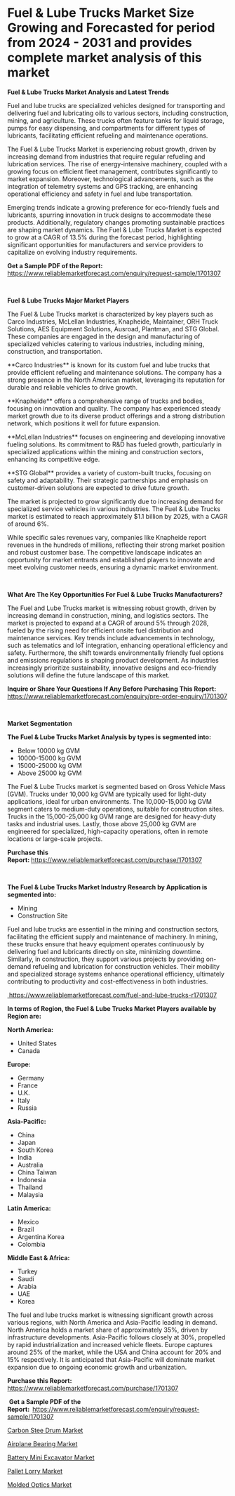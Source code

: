 <p><h1>Fuel & Lube Trucks Market Size Growing and Forecasted for period from 2024 - 2031 and provides complete market analysis of this market</h1></p><p><strong>Fuel & Lube Trucks Market Analysis and Latest Trends</strong></p>
<p><p>Fuel and lube trucks are specialized vehicles designed for transporting and delivering fuel and lubricating oils to various sectors, including construction, mining, and agriculture. These trucks often feature tanks for liquid storage, pumps for easy dispensing, and compartments for different types of lubricants, facilitating efficient refueling and maintenance operations.</p><p>The Fuel & Lube Trucks Market is experiencing robust growth, driven by increasing demand from industries that require regular refueling and lubrication services. The rise of energy-intensive machinery, coupled with a growing focus on efficient fleet management, contributes significantly to market expansion. Moreover, technological advancements, such as the integration of telemetry systems and GPS tracking, are enhancing operational efficiency and safety in fuel and lube transportation.</p><p>Emerging trends indicate a growing preference for eco-friendly fuels and lubricants, spurring innovation in truck designs to accommodate these products. Additionally, regulatory changes promoting sustainable practices are shaping market dynamics. The Fuel & Lube Trucks Market is expected to grow at a CAGR of 13.5% during the forecast period, highlighting significant opportunities for manufacturers and service providers to capitalize on evolving industry requirements.</p></p>
<p><strong>Get a Sample PDF of the Report:&nbsp;</strong> <a href="https://www.reliablemarketforecast.com/enquiry/request-sample/1701307?utm_campaign=1130&utm_medium=2&utm_source=Github&utm_content=ia&utm_term=21102024&utm_id=fuel-lube-trucks">https://www.reliablemarketforecast.com/enquiry/request-sample/1701307</a></p>
<p>&nbsp;</p>
<p><strong>Fuel & Lube Trucks Major Market Players</strong></p>
<p><p>The Fuel & Lube Trucks market is characterized by key players such as Carco Industries, McLellan Industries, Knapheide, Maintainer, ORH Truck Solutions, AES Equipment Solutions, Ausroad, Plantman, and STG Global. These companies are engaged in the design and manufacturing of specialized vehicles catering to various industries, including mining, construction, and transportation.</p><p>**Carco Industries** is known for its custom fuel and lube trucks that provide efficient refueling and maintenance solutions. The company has a strong presence in the North American market, leveraging its reputation for durable and reliable vehicles to drive growth.</p><p>**Knapheide** offers a comprehensive range of trucks and bodies, focusing on innovation and quality. The company has experienced steady market growth due to its diverse product offerings and a strong distribution network, which positions it well for future expansion.</p><p>**McLellan Industries** focuses on engineering and developing innovative fueling solutions. Its commitment to R&D has fueled growth, particularly in specialized applications within the mining and construction sectors, enhancing its competitive edge.</p><p>**STG Global** provides a variety of custom-built trucks, focusing on safety and adaptability. Their strategic partnerships and emphasis on customer-driven solutions are expected to drive future growth.</p><p>The market is projected to grow significantly due to increasing demand for specialized service vehicles in various industries. The Fuel & Lube Trucks market is estimated to reach approximately $1.1 billion by 2025, with a CAGR of around 6%.</p><p>While specific sales revenues vary, companies like Knapheide report revenues in the hundreds of millions, reflecting their strong market position and robust customer base. The competitive landscape indicates an opportunity for market entrants and established players to innovate and meet evolving customer needs, ensuring a dynamic market environment.</p></p>
<p>&nbsp;</p>
<p><strong>What Are The Key Opportunities For Fuel & Lube Trucks Manufacturers?</strong></p>
<p><p>The Fuel and Lube Trucks market is witnessing robust growth, driven by increasing demand in construction, mining, and logistics sectors. The market is projected to expand at a CAGR of around 5% through 2028, fueled by the rising need for efficient onsite fuel distribution and maintenance services. Key trends include advancements in technology, such as telematics and IoT integration, enhancing operational efficiency and safety. Furthermore, the shift towards environmentally friendly fuel options and emissions regulations is shaping product development. As industries increasingly prioritize sustainability, innovative designs and eco-friendly solutions will define the future landscape of this market.</p></p>
<p><strong>Inquire or Share Your Questions If Any Before Purchasing This Report:</strong> <a href="https://www.reliablemarketforecast.com/enquiry/pre-order-enquiry/1701307?utm_campaign=1130&utm_medium=2&utm_source=Github&utm_content=ia&utm_term=21102024&utm_id=fuel-lube-trucks">https://www.reliablemarketforecast.com/enquiry/pre-order-enquiry/1701307</a></p>
<p>&nbsp;</p>
<p><strong>Market Segmentation</strong></p>
<p><strong>The Fuel & Lube Trucks Market Analysis by types is segmented into:</strong></p>
<p><ul><li>Below 10000 kg GVM</li><li>10000-15000 kg GVM</li><li>15000-25000 kg GVM</li><li>Above 25000 kg GVM</li></ul></p>
<p><p>The Fuel & Lube Trucks market is segmented based on Gross Vehicle Mass (GVM). Trucks under 10,000 kg GVM are typically used for light-duty applications, ideal for urban environments. The 10,000-15,000 kg GVM segment caters to medium-duty operations, suitable for construction sites. Trucks in the 15,000-25,000 kg GVM range are designed for heavy-duty tasks and industrial uses. Lastly, those above 25,000 kg GVM are engineered for specialized, high-capacity operations, often in remote locations or large-scale projects.</p></p>
<p><strong>Purchase this Report:&nbsp;</strong><a href="https://www.reliablemarketforecast.com/purchase/1701307?utm_campaign=1130&utm_medium=2&utm_source=Github&utm_content=ia&utm_term=21102024&utm_id=fuel-lube-trucks">https://www.reliablemarketforecast.com/purchase/1701307</a></p>
<p>&nbsp;</p>
<p><strong>The Fuel & Lube Trucks Market Industry Research by Application is segmented into:</strong></p>
<p><ul><li>Mining</li><li>Construction Site</li></ul></p>
<p><p>Fuel and lube trucks are essential in the mining and construction sectors, facilitating the efficient supply and maintenance of machinery. In mining, these trucks ensure that heavy equipment operates continuously by delivering fuel and lubricants directly on site, minimizing downtime. Similarly, in construction, they support various projects by providing on-demand refueling and lubrication for construction vehicles. Their mobility and specialized storage systems enhance operational efficiency, ultimately contributing to productivity and cost-effectiveness in both industries.</p></p>
<p><a href="https://www.reliablemarketforecast.com/fuel-and-lube-trucks-r1701307?utm_campaign=1130&utm_medium=2&utm_source=Github&utm_content=ia&utm_term=21102024&utm_id=fuel-lube-trucks">&nbsp;https://www.reliablemarketforecast.com/fuel-and-lube-trucks-r1701307</a></p>
<p><strong>In terms of Region, the Fuel & Lube Trucks Market Players available by Region are:</strong></p>
<p>
    <p> <strong> North America: </strong>
        <ul>
            <li>United States</li>
            <li>Canada</li>
        </ul>
        </p> 
    <p> <strong> Europe: </strong>
        <ul>
            <li>Germany</li>
            <li>France</li>
            <li>U.K.</li>
            <li>Italy</li>
            <li>Russia</li>
        </ul>
        </p> 
    <p> <strong> Asia-Pacific: </strong>
        <ul>
            <li>China</li>
            <li>Japan</li>
            <li>South Korea</li>
            <li>India</li>
            <li>Australia</li>
            <li>China Taiwan</li>
            <li>Indonesia</li>
            <li>Thailand</li>
            <li>Malaysia</li>
        </ul>
        </p> 
    <p> <strong> Latin America: </strong>
        <ul>
            <li>Mexico</li>
            <li>Brazil</li>
            <li>Argentina Korea</li>
            <li>Colombia</li>
        </ul>
        </p> 
    <p> <strong> Middle East & Africa: </strong>
        <ul>
            <li>Turkey</li>
            <li>Saudi</li>
            <li>Arabia</li>
            <li>UAE</li>
            <li>Korea</li>
        </ul>
    </p>
    </p>
<p><p>The fuel and lube trucks market is witnessing significant growth across various regions, with North America and Asia-Pacific leading in demand. North America holds a market share of approximately 35%, driven by infrastructure developments. Asia-Pacific follows closely at 30%, propelled by rapid industrialization and increased vehicle fleets. Europe captures around 25% of the market, while the USA and China account for 20% and 15% respectively. It is anticipated that Asia-Pacific will dominate market expansion due to ongoing economic growth and urbanization.</p></p>
<p><strong>Purchase this Report: </strong><a href="https://www.reliablemarketforecast.com/purchase/1701307?utm_campaign=1130&utm_medium=2&utm_source=Github&utm_content=ia&utm_term=21102024&utm_id=fuel-lube-trucks">https://www.reliablemarketforecast.com/purchase/1701307</a></p>
<p>&nbsp;<strong>Get a Sample PDF of the Report:&nbsp;&nbsp;</strong><a href="https://www.reliablemarketforecast.com/enquiry/request-sample/1701307?utm_campaign=1130&utm_medium=2&utm_source=Github&utm_content=ia&utm_term=21102024&utm_id=fuel-lube-trucks">https://www.reliablemarketforecast.com/enquiry/request-sample/1701307</a></p>
<p><strong></strong></p>
<p><p><a href="https://github.com/habinadmshaulz/Market-Research-Report-List-1/blob/main/carbon-stee-drum-market.md?utm_campaign=1130&utm_medium=2&utm_source=Github&utm_content=ia&utm_term=21102024&utm_id=fuel-lube-trucks">Carbon Stee Drum Market</a></p><p><a href="https://github.com/markita8qfi/Market-Research-Report-List-1/blob/main/airplane-bearing-market.md?utm_campaign=1130&utm_medium=2&utm_source=Github&utm_content=ia&utm_term=21102024&utm_id=fuel-lube-trucks">Airplane Bearing Market</a></p><p><a href="https://www.linkedin.com/pulse/battery-mini-excavator-market-analysis-product-segmentation-n6dce?utm_campaign=1130&utm_medium=2&utm_source=Github&utm_content=ia&utm_term=21102024&utm_id=fuel-lube-trucks">Battery Mini Excavator Market</a></p><p><a href="https://issuu.com/reportprime-2/docs/pallet-lorry-market-size-2030.pptx_0dc41097890e1f?utm_campaign=1130&utm_medium=2&utm_source=Github&utm_content=ia&utm_term=21102024&utm_id=fuel-lube-trucks">Pallet Lorry Market</a></p><p><a href="https://www.linkedin.com/pulse/global-molded-optics-market-trends-forecasts-strategic-analysis-ev2fe?utm_campaign=1130&utm_medium=2&utm_source=Github&utm_content=ia&utm_term=21102024&utm_id=fuel-lube-trucks">Molded Optics Market</a></p></p>